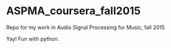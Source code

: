 # ASPMA_coursera_fall2015
Repo for my work in Audio Signal Processing for Music, fall 2015

Yay!  Fun with python.
